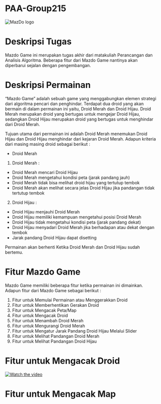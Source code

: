 # PAA-Group215

![MazDo logo](https://github.com/Farel-Putra-Albana/PAA-Group215/assets/118239709/23e1631e-14b2-492e-9a75-cb8cf20b8899)

# Deskripsi  Tugas
Mazdo Game ini merupakan tugas akhir dari matakuliah Perancangan dan Analisis Algoritma. Beberapa fitur dari Mazdo Game nantinya akan diperbarui sejalan dengan pengembangan.

# Deskripsi Permainan
“Mazdo Game” adalah sebuah game yang menggabungkan elemen strategi dari algoritma pencari dan penghindar. Terdapat dua droid yang akan bermain di dalam permainan ini yaitu, Droid Merah dan Droid Hijau. Droid Merah merupakan droid yang bertugas untuk mengejar Droid Hijau, sedangkan Droid Hijau merupakan droid yang bertugas untuk menghindar dari Droid Merah. 

Tujuan utama dari permainan ini adalah Droid Merah menemukan Droid Hijau dan Droid Hijau menghindar dari kejaran Droid Merah. Adapun kriteria dari masing masing droid sebagai berikut :
-	Droid Merah
1. Droid Merah : 
- Droid Merah mencari Droid Hijau
- Droid Merah mengetahui kondisi peta (jarak pandang jauh)
- Droid Merah tidak bisa melihat droid hijau yang tertutup tembok
- Droid Merah akan melihat secara jelas Droid Hijau jika pandangan tidak tertutup tembok
2. Droid Hijau :
- Droid Hijau menjauhi Droid Merah
- Droid Hijau memiliki kemampuan mengetahui posisi Droid Merah
- Droid Hijau tidak mengetahui kondisi peta (jarak pandang dekat)
- Droid Hijau menyadari Droid Merah jika berhadapan atau dekat dengan tembok
- Jarak pandang Droid Hijau dapat disetting

Permainan akan berhenti Ketika Droid Merah dan Droid Hijau sudah bertemu.

# Fitur Mazdo Game
Mazdo Game memiliki beberapa fitur ketika permainan ini dimainkan. Adapun fitur dari Mazdo Game sebagai berikut :
1. Fitur untuk Memulai Permainan atau Menggerakkan Droid
2. Fitur untuk Memberhentikan Gerakan Droid
3. Fitur untuk Mengacak Peta/Map
4. Fitur untuk Mengacak Droid
5. Fitur untuk Menambah Droid Merah
6. Fitur untuk Mengurangi Droid Merah
7. Fitur untuk Mengatur Jarak Pandang Droid Hijau Melalui Slider
8. Fitur untuk Melihat Pandangan Droid Merah
9. Fitur untuk Melihat Pandangan Droid Hijau

# Fitur untuk Mengacak Droid
[![Watch the video](https://img.youtube.com/vi/cmWsmcuKLok/0.jpg)](https://www.youtube.com/watch?v=cmWsmcuKLok)

# Fitur untuk Mengacak Map



